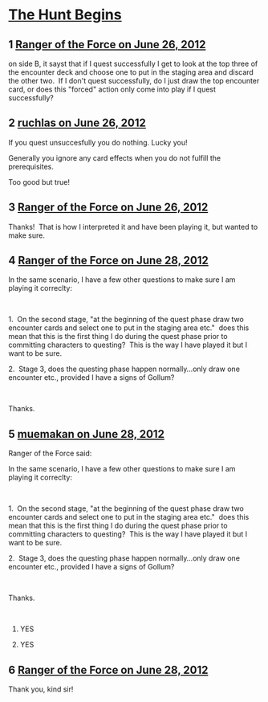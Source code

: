 # [The Hunt Begins](https://community.fantasyflightgames.com/topic/66598-the-hunt-begins/)

## 1 [Ranger of the Force on June 26, 2012](https://community.fantasyflightgames.com/topic/66598-the-hunt-begins/?do=findComment&comment=649996)

on side B, it sayst that if I quest successfully I get to look at the top three of the encounter deck and choose one to put in the staging area and discard the other two.  If I don't quest successfully, do I just draw the top encounter card, or does this "forced" action only come into play if I quest successfully? 

## 2 [ruchlas on June 26, 2012](https://community.fantasyflightgames.com/topic/66598-the-hunt-begins/?do=findComment&comment=650028)

If you quest unsuccesfully you do nothing. Lucky you!

Generally you ignore any card effects when you do not fulfill the prerequisites.

Too good but true!

## 3 [Ranger of the Force on June 26, 2012](https://community.fantasyflightgames.com/topic/66598-the-hunt-begins/?do=findComment&comment=650040)

Thanks!  That is how I interpreted it and have been playing it, but wanted to make sure.

## 4 [Ranger of the Force on June 28, 2012](https://community.fantasyflightgames.com/topic/66598-the-hunt-begins/?do=findComment&comment=651279)

In the same scenario, I have a few other questions to make sure I am playing it correclty:

 

1.  On the second stage, "at the beginning of the quest phase draw two encounter cards and select one to put in the staging area etc."  does this mean that this is the first thing I do during the quest phase prior to committing characters to questing?  This is the way I have played it but I want to be sure.

2.  Stage 3, does the questing phase happen normally…only draw one encounter etc., provided I have a signs of Gollum?

 

Thanks.

## 5 [muemakan on June 28, 2012](https://community.fantasyflightgames.com/topic/66598-the-hunt-begins/?do=findComment&comment=651284)

Ranger of the Force said:

In the same scenario, I have a few other questions to make sure I am playing it correclty:

 

1.  On the second stage, "at the beginning of the quest phase draw two encounter cards and select one to put in the staging area etc."  does this mean that this is the first thing I do during the quest phase prior to committing characters to questing?  This is the way I have played it but I want to be sure.

2.  Stage 3, does the questing phase happen normally…only draw one encounter etc., provided I have a signs of Gollum?

 

Thanks.



 

1. YES

2. YES

## 6 [Ranger of the Force on June 28, 2012](https://community.fantasyflightgames.com/topic/66598-the-hunt-begins/?do=findComment&comment=651351)

Thank you, kind sir! 


